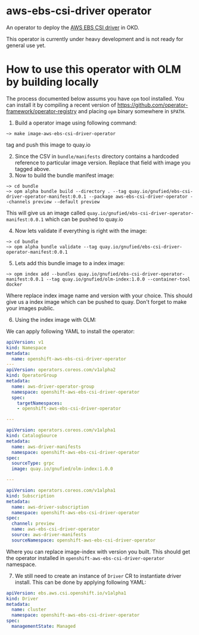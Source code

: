 # aws-ebs-csi-driver operator

An operator to deploy the [AWS EBS CSI driver](https://github.com/openshift/aws-ebs-csi-driver) in OKD.

This operator is currently under heavy development and is not ready for general use yet.

# How to use this operator with OLM by building locally

The process documented below assums you have `opm` tool installed. You can install it by compiling a recent version of https://github.com/operator-framework/operator-registry and placing `opm` binary somewhere in `$PATH`.

1. Build a operator image using following command:

```
~> make image-aws-ebs-csi-driver-operator
```

tag and push this image to quay.io

2. Since the CSV in `bundle/manifests` directory contains a hardcoded reference to particular image version. Replace that field with image you tagged above.
3. Now to build the bundle manifest image:

```
~> cd bundle
~> opm alpha bundle build --directory . --tag quay.io/gnufied/ebs-csi-driver-operator-manifest:0.0.1 --package aws-ebs-csi-driver-operator --channels preview --default preview
```

This will give us an image called `quay.io/gnufied/ebs-csi-driver-operator-manifest:0.0.1` which can be pushed to quay.io

4. Now lets validate if everything is right with the image:


```
~> cd bundle
~> opm alpha bundle validate --tag quay.io/gnufied/ebs-csi-driver-operator-manifest:0.0.1
```

5. Lets add this bundle image to a index image:


```
~> opm index add --bundles quay.io/gnufied/ebs-csi-driver-operator-manifest:0.0.1 --tag quay.io/gnufied/olm-index:1.0.0 --container-tool docker
```

Where replace index image name and version with your choice. This should give us a index image which can be pushed to quay. Don't forget to
make your images public.

6. Using the index image with OLM:

We can apply following YAML to install the operator:


```yaml
apiVersion: v1
kind: Namespace
metadata:
  name: openshift-aws-ebs-csi-driver-operator
---
apiVersion: operators.coreos.com/v1alpha2
kind: OperatorGroup
metadata:
  name: aws-driver-operator-group
  namespace: openshift-aws-ebs-csi-driver-operator
  spec:
    targetNamespaces:
    - openshift-aws-ebs-csi-driver-operator

---

apiVersion: operators.coreos.com/v1alpha1
kind: CatalogSource
metadata:
  name: aws-driver-manifests
  namespace: openshift-aws-ebs-csi-driver-operator
spec:
  sourceType: grpc
  image: quay.io/gnufied/olm-index:1.0.0

---

apiVersion: operators.coreos.com/v1alpha1
kind: Subscription
metadata:
  name: aws-driver-subscription
  namespace: openshift-aws-ebs-csi-driver-operator
spec:
  channel: preview
  name: aws-ebs-csi-driver-operator
  source: aws-driver-manifests
  sourceNamespace: openshift-aws-ebs-csi-driver-operator
```

Where you can replace image-index with version you built. This should get the operator installed in `openshift-aws-ebs-csi-driver-operator` namespace.

7. We still need to create an instance of `Driver` CR to instantiate driver install. This can be done by applying following YAML:

```yaml
apiVersion: ebs.aws.csi.openshift.io/v1alpha1
kind: Driver
metadata:
  name: cluster
  namespace: openshift-aws-ebs-csi-driver-operator
spec:
  managementState: Managed
```
